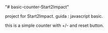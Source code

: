 "# basic-counter-Start2Impact" 

project for Start2Impact.
guida : javascript basic.

this is a simple counter with +/- and reset button.

